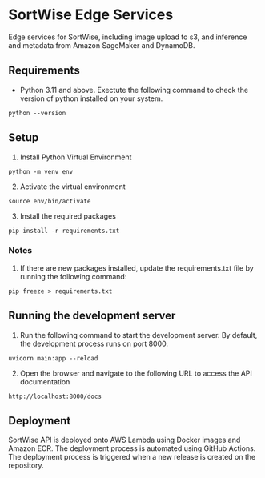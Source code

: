 # SortWise Edge Services

Edge services for SortWise, including image upload to s3, and inference and metadata from Amazon SageMaker and DynamoDB.

## Requirements

- Python 3.11 and above. Exectute the following command to check the version of python installed on your system.

```
python --version
```

## Setup

1. Install Python Virtual Environment

```
python -m venv env
```

2. Activate the virtual environment

```
source env/bin/activate
```

3. Install the required packages

```
pip install -r requirements.txt
```

### Notes

1. If there are new packages installed, update the requirements.txt file by running the following command:

```
pip freeze > requirements.txt
```

## Running the development server

1. Run the following command to start the development server. By default, the development process runs on port 8000.

```
uvicorn main:app --reload
```

2. Open the browser and navigate to the following URL to access the API documentation

```
http://localhost:8000/docs
```

## Deployment

SortWise API is deployed onto AWS Lambda using Docker images and Amazon ECR. The deployment process is automated using GitHub Actions. The deployment process is triggered when a new release is created on the repository.

